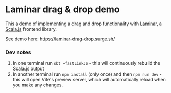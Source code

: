 # Laminar drag & drop demo

This a demo of implementing a drag and drop functionality with [Laminar](https://laminar.dev), a [Scala.js](https://scala-js.org) frontend library.

See demo here: https://laminar-drag-drop.surge.sh/

### Dev notes

1. In one terminal run `sbt ~fastLinkJS` - this will continuously rebuild the Scala.js 
   output
2. In another terminal run `npm install` (only once) and then `npm run dev` - this will open Vite's preview server, which will automatically reload when you make any changes.
